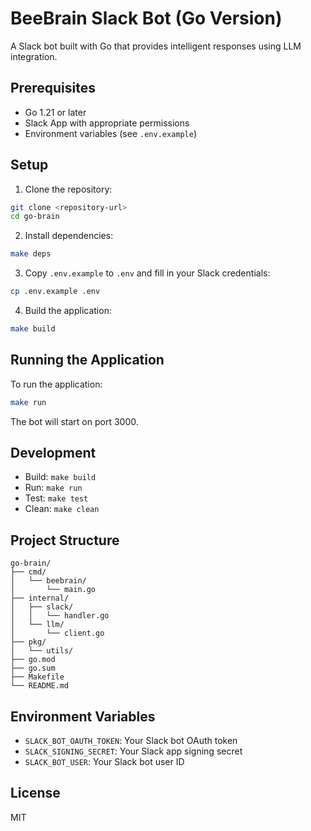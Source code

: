 # BeeBrain Slack Bot (Go Version)

A Slack bot built with Go that provides intelligent responses using LLM integration.

## Prerequisites

- Go 1.21 or later
- Slack App with appropriate permissions
- Environment variables (see `.env.example`)

## Setup

1. Clone the repository:
```bash
git clone <repository-url>
cd go-brain
```

2. Install dependencies:
```bash
make deps
```

3. Copy `.env.example` to `.env` and fill in your Slack credentials:
```bash
cp .env.example .env
```

4. Build the application:
```bash
make build
```

## Running the Application

To run the application:
```bash
make run
```

The bot will start on port 3000.

## Development

- Build: `make build`
- Run: `make run`
- Test: `make test`
- Clean: `make clean`

## Project Structure

```
go-brain/
├── cmd/
│   └── beebrain/
│       └── main.go
├── internal/
│   ├── slack/
│   │   └── handler.go
│   └── llm/
│       └── client.go
├── pkg/
│   └── utils/
├── go.mod
├── go.sum
├── Makefile
└── README.md
```

## Environment Variables

- `SLACK_BOT_OAUTH_TOKEN`: Your Slack bot OAuth token
- `SLACK_SIGNING_SECRET`: Your Slack app signing secret
- `SLACK_BOT_USER`: Your Slack bot user ID

## License

MIT 